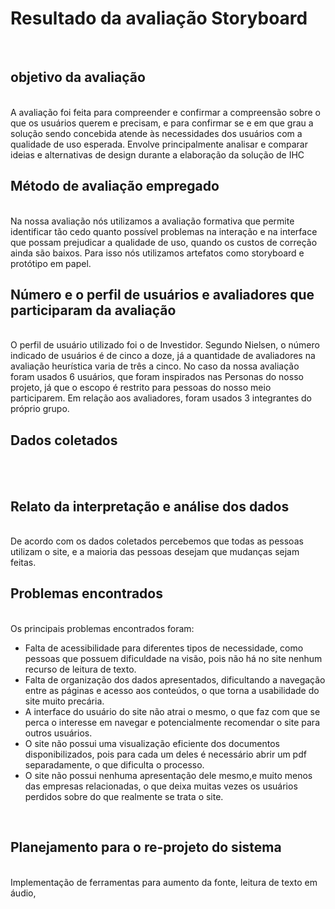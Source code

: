 # Resultado da avaliação Storyboard

<br>

## objetivo da avaliação

<br>
A avaliação foi feita para compreender e confirmar a compreensão sobre o que os usuários querem e precisam, e para confirmar se e em que grau a solução sendo concebida atende às necessidades dos usuários com a qualidade de uso esperada. Envolve principalmente analisar e comparar ideias e alternativas de design durante a elaboração da solução de IHC
<br>

## Método de avaliação empregado

<br>
Na nossa avaliação nós utilizamos a avaliação formativa que permite identificar tão cedo quanto possível problemas na interação e na interface que possam prejudicar a qualidade de uso, quando os custos de correção ainda são baixos. Para isso nós utilizamos artefatos como storyboard e protótipo em papel.
<br>

## Número e o perfil de usuários e avaliadores que participaram da avaliação

<br>
O perfil de usuário utilizado foi o de Investidor. Segundo Nielsen, o número indicado de usuários é de cinco a doze, já a quantidade de avaliadores na avaliação heurística varia de três a cinco. No caso da nossa avaliação foram usados 6 usuários, que foram inspirados nas Personas do nosso projeto, já que o escopo é restrito para pessoas do nosso meio participarem. Em relação aos avaliadores, foram usados 3 integrantes do próprio grupo.
<br>

## Dados coletados

<br>


<br>

## Relato da interpretação e análise dos dados

<br>
De acordo com os dados coletados percebemos que todas as pessoas utilizam o site, e a maioria das  pessoas desejam que mudanças sejam feitas.
<br>

## Problemas encontrados

<br>
Os principais problemas encontrados foram:

* Falta de acessibilidade para diferentes tipos de necessidade, como pessoas que possuem dificuldade na visão, pois não há no site nenhum recurso de leitura de texto.
* Falta de organização dos dados apresentados, dificultando a navegação entre as páginas e acesso aos conteúdos, o que torna a usabilidade do site muito precária.
* A interface do usuário do site não atrai o mesmo, o que faz com que se perca o interesse em navegar e potencialmente recomendar o site para outros usuários.
* O site não possui uma visualização eficiente dos documentos disponibilizados, pois para cada um deles é necessário abrir um pdf separadamente, o que dificulta o processo.
* O site não possui nenhuma apresentação dele mesmo,e muito menos das empresas relacionadas, o que deixa muitas vezes os usuários perdidos sobre do que realmente se trata o site.
<br>

## Planejamento para o re-projeto do sistema

<br>
Implementação de ferramentas para aumento da fonte, leitura de texto em áudio, 
